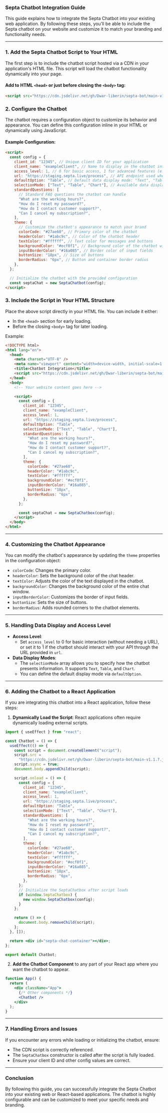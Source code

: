 ### Septa Chatbot Integration Guide

This guide explains how to integrate the Septa Chatbot into your existing web application. By following these steps, you'll be able to include the Septa chatbot on your website and customize it to match your branding and functionality needs.

---

### 1. **Add the Septa Chatbot Script to Your HTML**

The first step is to include the chatbot script hosted via a CDN in your application's HTML file. This script will load the chatbot functionality dynamically into your page.

#### Add to HTML `<head>` or just before closing the `<body>` tag:

```html
<script src="https://cdn.jsdelivr.net/gh/Dwar-liberin/septa-bot/main-v1.1.7.js"></script>
```

### 2. **Configure the Chatbot**

The chatbot requires a configuration object to customize its behavior and appearance. You can define this configuration inline in your HTML or dynamically using JavaScript.

#### Example Configuration:

```html
<script>
  const config = {
    client_id: "12345", // Unique client ID for your application
    client_name: "exampleClient", // Name to display in the chatbot interface
    access_level: 1, // 0 for basic access, 1 for advanced features (e.g., URL interaction)
    url: "https://staging.septa.live/process", // API endpoint used when access_level is 1
    defaultOption: "Table", // Default data display mode: "Text", "Table", or "Chart"
    selectionMode: ["Text", "Table", "Chart"], // Available data display modes
    standardQuestions: [
      // Standard FAQ questions the chatbot can handle
      "What are the working hours?",
      "How do I reset my password?",
      "How do I contact customer support?",
      "Can I cancel my subscription?",
    ],
    theme: {
      // Customize the chatbot's appearance to match your brand
      colorCode: "#27ae60", // Primary color of the chatbot
      headerColor: "#1abc9c", // Color of the chatbot header
      textColor: "#ffffff", // Text color for messages and buttons
      backgroundColor: "#ecf0f1", // Background color of the chatbot window
      inputBorderColor: "#16a085", // Border color of input fields
      buttonSize: "18px", // Size of buttons
      borderRadius: "6px", // Button and container border radius
    },
  };

  // Initialize the chatbot with the provided configuration
  const septaChat = new SeptaChatbot(config);
</script>
```

### 3. **Include the Script in Your HTML Structure**

Place the above script directly in your HTML file. You can include it either:

- In the `<head>` section for early loading.
- Before the closing `<body>` tag for later loading.

Example:

```html
<!DOCTYPE html>
<html lang="en">
  <head>
    <meta charset="UTF-8" />
    <meta name="viewport" content="width=device-width, initial-scale=1.0" />
    <title>Chatbot Integration</title>
    <script src="https://cdn.jsdelivr.net/gh/Dwar-liberin/septa-bot/main-v1.1.7.js"></script>
  </head>
  <body>
    <!-- Your website content goes here -->

    <script>
      const config = {
        client_id: "12345",
        client_name: "exampleClient",
        access_level: 1,
        url: "https://staging.septa.live/process",
        defaultOption: "Table",
        selectionMode: ["Text", "Table", "Chart"],
        standardQuestions: [
          "What are the working hours?",
          "How do I reset my password?",
          "How do I contact customer support?",
          "Can I cancel my subscription?",
        ],
        theme: {
          colorCode: "#27ae60",
          headerColor: "#1abc9c",
          textColor: "#ffffff",
          backgroundColor: "#ecf0f1",
          inputBorderColor: "#16a085",
          buttonSize: "18px",
          borderRadius: "6px",
        },
      };

      const septaChat = new SeptaChatbox(config);
    </script>
  </body>
</html>
```

---

### 4. **Customizing the Chatbot Appearance**

You can modify the chatbot's appearance by updating the `theme` properties in the configuration object:

- `colorCode`: Changes the primary color.
- `headerColor`: Sets the background color of the chat header.
- `textColor`: Adjusts the color of the text displayed in the chatbot.
- `backgroundColor`: Changes the background color of the entire chat window.
- `inputBorderColor`: Customizes the border of input fields.
- `buttonSize`: Sets the size of buttons.
- `borderRadius`: Adds rounded corners to the chatbot elements.

---

### 5. **Handling Data Display and Access Level**

- **Access Level**:
  - Set `access_level` to 0 for basic interaction (without needing a URL), or set it to 1 if the chatbot should interact with your API through the URL provided in `url`.
- **Data Display Modes**:
  - The `selectionMode` array allows you to specify how the chatbot presents information. It supports `Text`, `Table`, and `Chart`.
  - You can define the default display mode via `defaultOption`.

---

### 6. **Adding the Chatbot to a React Application**

If you are integrating this chatbot into a React application, follow these steps:

1. **Dynamically Load the Script**: React applications often require dynamically loading external scripts.

```jsx
import { useEffect } from "react";

const Chatbot = () => {
  useEffect(() => {
    const script = document.createElement("script");
    script.src =
      "https://cdn.jsdelivr.net/gh/Dwar-liberin/septa-bot/main-v1.1.7.js";
    script.async = true;
    document.body.appendChild(script);

    script.onload = () => {
      const config = {
        client_id: "12345",
        client_name: "exampleClient",
        access_level: 1,
        url: "https://staging.septa.live/process",
        defaultOption: "Table",
        selectionMode: ["Text", "Table", "Chart"],
        standardQuestions: [
          "What are the working hours?",
          "How do I reset my password?",
          "How do I contact customer support?",
          "Can I cancel my subscription?",
        ],
        theme: {
          colorCode: "#27ae60",
          headerColor: "#1abc9c",
          textColor: "#ffffff",
          backgroundColor: "#ecf0f1",
          inputBorderColor: "#16a085",
          buttonSize: "18px",
          borderRadius: "6px",
        },
      };
      // Initialize the SeptaChatbox after script loads
      if (window.SeptaChatbox) {
        new window.SeptaChatbox(config);
      }
    };

    return () => {
      document.body.removeChild(script);
    };
  }, []);

  return <div id="septa-chat-container"></div>;
};

export default Chatbot;
```

2. **Add the Chatbot Component** to any part of your React app where you want the chatbot to appear.

```jsx
function App() {
  return (
    <div className="App">
      {/* Other components */}
      <Chatbot />
    </div>
  );
}
```

---

### 7. **Handling Errors and Issues**

If you encounter any errors while loading or initializing the chatbot, ensure:

- The CDN script is correctly referenced.
- The `SeptaChatbox` constructor is called after the script is fully loaded.
- Ensure your client ID and other config values are correct.

---

### Conclusion

By following this guide, you can successfully integrate the Septa Chatbot into your existing web or React-based applications. The chatbot is highly configurable and can be customized to meet your specific needs and branding.
